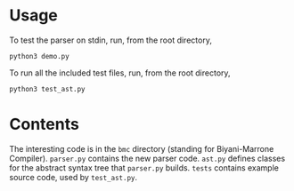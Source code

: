 # Usage

To test the parser on stdin, run, from the root directory,

    python3 demo.py

To run all the included test files, run, from the root directory,

    python3 test_ast.py

# Contents

The interesting code is in the `bmc` directory (standing for Biyani-Marrone Compiler).  `parser.py` contains the new parser code.  `ast.py` defines classes for the abstract syntax tree that `parser.py` builds. `tests` contains example source code, used by `test_ast.py`.

